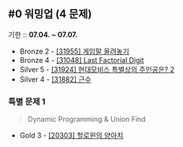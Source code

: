 ## #0 워밍업 (4 문제)

기한 :: **07.04. ~ 07.07.**

- Bronze 2 - [[31955] 게임말 올려놓기](https://www.acmicpc.net/problem/31995)
- Bronze 4 - [[31048] Last Factorial Digit](https://www.acmicpc.net/problem/31048)
- Silver 5 - [[31924] 현대모비스 특별상의 주인공은? 2](https://www.acmicpc.net/problem/31924)
- Silver 4 - [[31882] 근수](https://www.acmicpc.net/problem/31882)

### 특별 문제 1

> Dynamic Programming & Union Find
- Gold 3 - [[20303] 할로윈의 양아치](https://www.acmicpc.net/problem/20303)


